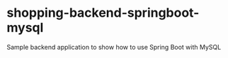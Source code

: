 # shopping-backend-springboot-mysql
Sample backend application to show how to use Spring Boot with MySQL
